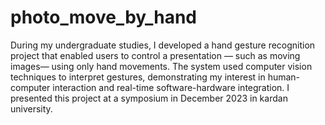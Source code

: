 # photo_move_by_hand
During my undergraduate studies, I developed a hand gesture recognition project that enabled users to control a presentation — such as moving images— using only hand movements. The system used computer vision techniques to interpret gestures, demonstrating my interest in human-computer interaction and real-time software-hardware integration.
I presented this project at a symposium in December 2023 in kardan university.
